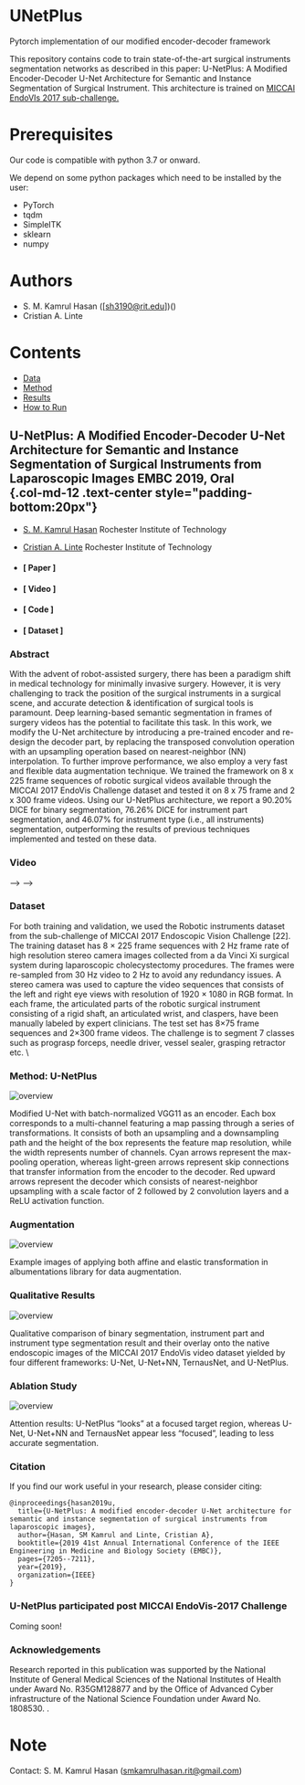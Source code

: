 
# UNetPlus 
Pytorch implementation of our modified encoder-decoder framework

This repository contains code to train state-of-the-art surgical instruments segmentation networks as described in this paper:
U-NetPlus: A Modified Encoder-Decoder U-Net Architecture for Semantic and Instance Segmentation of Surgical Instrument. This architecture is trained on [MICCAI EndoVIs 2017 sub-challenge.](https://endovissub2017-roboticinstrumentsegmentation.grand-challenge.org)



# Prerequisites
Our code is compatible with python 3.7 or onward.

We depend on some python packages which need to be installed by the user:

* PyTorch
* tqdm
* SimpleITK
* sklearn
* numpy

# Authors 
* S. M. Kamrul Hasan ([sh3190@rit.edu])()
* Cristian A. Linte

# Contents 

* [Data]()
* [Method]()
* [Results]()
* [How to Run]()




**U-NetPlus: A Modified Encoder-Decoder U-Net Architecture for Semantic and Instance Segmentation of Surgical Instruments from Laparoscopic Images** EMBC 2019, Oral \
 {.col-md-12 .text-center style="padding-bottom:20px"}
----------------------------------------------------------------------------------------------------------------------------------------------------------------------

-   [S. M. Kamrul Hasan](http://ai.stanford.edu/~optas/) Rochester
    Institute of Technology
-   [Cristian A. Linte](http://aabdelreheem.me) Rochester Institute of
    Technology

-   [](https://www.ncbi.nlm.nih.gov/pmc/articles/PMC7372295/)

    #### **[ Paper ]**

-   [](#video)

    #### **[ Video ]**

-   [](https://github.com/SMKamrulHasan/UNetPlus)

    #### **[ Code ]**

-   [](#dataset)

    #### **[ Dataset ]**

### **Abstract**

With the advent of robot-assisted surgery, there has been a paradigm
shift in medical technology for minimally invasive surgery. However, it
is very challenging to track the position of the surgical instruments in
a surgical scene, and accurate detection & identification of surgical
tools is paramount. Deep learning-based semantic segmentation in frames
of surgery videos has the potential to facilitate this task. In this
work, we modify the U-Net architecture by introducing a pre-trained
encoder and re-design the decoder part, by replacing the transposed
convolution operation with an upsampling operation based on
nearest-neighbor (NN) interpolation. To further improve performance, we
also employ a very fast and flexible data augmentation technique. We
trained the framework on 8 x 225 frame sequences of robotic surgical
videos available through the MICCAI 2017 EndoVis Challenge dataset and
tested it on 8 x 75 frame and 2 x 300 frame videos. Using our U-NetPlus
architecture, we report a 90.20% DICE for binary segmentation, 76.26%
DICE for instrument part segmentation, and 46.07% for instrument type
(i.e., all instruments) segmentation, outperforming the results of
previous techniques implemented and tested on these data.

### **Video**

--\> --\>

### **Dataset**

For both training and validation, we used the Robotic instruments
dataset from the sub-challenge of MICCAI 2017 Endoscopic Vision
Challenge [22]. The training dataset has 8 × 225 frame sequences with 2
Hz frame rate of high resolution stereo camera images collected from a
da Vinci Xi surgical system during laparoscopic cholecystectomy
procedures. The frames were re-sampled from 30 Hz video to 2 Hz to avoid
any redundancy issues. A stereo camera was used to capture the video
sequences that consists of the left and right eye views with resolution
of 1920 × 1080 in RGB format. In each frame, the articulated parts of
the robotic surgical instrument consisting of a rigid shaft, an
articulated wrist, and claspers, have been manually labeled by expert
clinicians. The test set has 8×75 frame sequences and 2×300 frame
videos. The challenge is to segment 7 classes such as prograsp forceps,
needle driver, vessel sealer, grasping retractor etc. \

### **Method: U-NetPlus**

![overview](img/method.png)

Modified U-Net with batch-normalized VGG11 as an encoder. Each box
corresponds to a multi-channel featuring a map passing through a series
of transformations. It consists of both an upsampling and a downsampling
path and the height of the box represents the feature map resolution,
while the width represents number of channels. Cyan arrows represent the
max-pooling operation, whereas light-green arrows represent skip
connections that transfer information from the encoder to the decoder.
Red upward arrows represent the decoder which consists of
nearest-neighbor upsampling with a scale factor of 2 followed by 2
convolution layers and a ReLU activation function.

### **Augmentation**

![overview](img/preprocess.png)

Example images of applying both affine and elastic transformation in
albumentations library for data augmentation.

### **Qualitative Results**

![overview](img/listener_qualitative_res.png)

Qualitative comparison of binary segmentation, instrument part and
instrument type segmentation result and their overlay onto the native
endoscopic images of the MICCAI 2017 EndoVis video dataset yielded by
four different frameworks: U-Net, U-Net+NN, TernausNet, and U-NetPlus.

### **Ablation Study**

![overview](img/listener_qualitative_res2.png)

Attention results: U-NetPlus “looks” at a focused target region, whereas
U-Net, U-Net+NN and TernausNet appear less “focused”, leading to less
accurate segmentation.

### **Citation**

If you find our work useful in your research, please consider citing:

``` {.w3-panel .w3-leftbar .w3-light-grey}
@inproceedings{hasan2019u,
  title={U-NetPlus: A modified encoder-decoder U-Net architecture for semantic and instance segmentation of surgical instruments from laparoscopic images},
  author={Hasan, SM Kamrul and Linte, Cristian A},
  booktitle={2019 41st Annual International Conference of the IEEE Engineering in Medicine and Biology Society (EMBC)},
  pages={7205--7211},
  year={2019},
  organization={IEEE}
}
```

### **U-NetPlus participated post MICCAI EndoVis-2017 Challenge**

Coming soon!

### **Acknowledgements**

Research reported in this publication was supported by the National
Institute of General Medical Sciences of the National Institutes of
Health under Award No. R35GM128877 and by the Office of Advanced Cyber
infrastructure of the National Science Foundation under Award No.
1808530. .


# Note
Contact: S. M. Kamrul Hasan (smkamrulhasan.rit@gmail.com)


